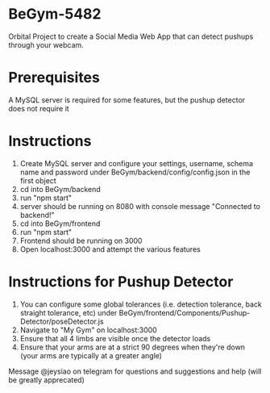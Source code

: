 # BeGym-5482
Orbital Project to create a Social Media Web App that can detect pushups through your webcam.

# Prerequisites
A MySQL server is required for some features, but the pushup detector does not require it

# Instructions
1. Create MySQL server and configure your settings, username, schema name and password under BeGym/backend/config/config.json in the first object
2. cd into BeGym/backend
3. run "npm start"
4. server should be running on 8080 with console message "Connected to backend!"
5. cd into BeGym/frontend
6. run "npm start"
7. Frontend should be running on 3000
8. Open localhost:3000 and attempt the various features

# Instructions for Pushup Detector
1. You can configure some global tolerances (i.e. detection tolerance, back straight tolerance, etc) under BeGym/frontend/Components/Pushup-Detector/poseDetector.js
2. Navigate to "My Gym" on localhost:3000
3. Ensure that all 4 limbs are visible once the detector loads
4. Ensure that your arms are at a strict 90 degrees when they're down (your arms are typically at a greater angle)

Message @jeysiao on telegram for questions and suggestions and help (will be greatly apprecated)
